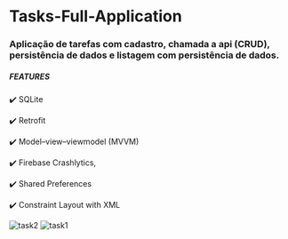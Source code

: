 # Tasks-Full-Application
### Aplicação de tarefas com cadastro, chamada a api (CRUD), persistência de dados e listagem com persistência de dados.

<h5>FEATURES</h5>

<p>✔️ SQLite</p>
<p>✔️ Retrofit</p>
<p>✔️ Model–view–viewmodel (MVVM)</p>
<p>✔️ Firebase Crashlytics,</p>
<p>✔️ Shared Preferences</p>
<p>✔️ Constraint Layout with XML</p>

![task2](https://user-images.githubusercontent.com/62426822/120889719-6f029900-c5f6-11eb-8903-77c7d0d95d52.jpg)
![task1](https://user-images.githubusercontent.com/62426822/120889718-6e6a0280-c5f6-11eb-80af-27381f19e7d7.jpg)


